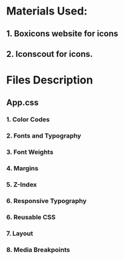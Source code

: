 # Materials Used:
## 1. Boxicons website for icons
## 2. Iconscout for icons.

# Files Description
## App.css
### 1. Color Codes
### 2. Fonts and Typography
### 3. Font Weights
### 4. Margins
### 5. Z-Index
### 6. Responsive Typography
### 6. Reusable CSS
### 7. Layout
### 8. Media Breakpoints
